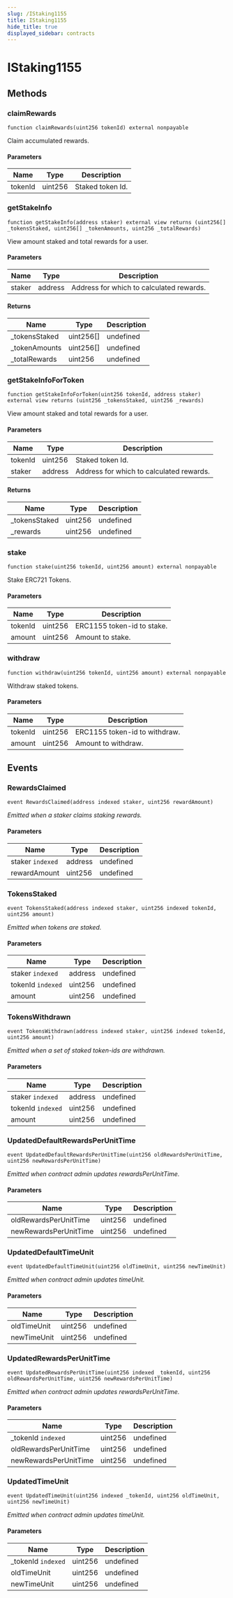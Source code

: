 ```yaml
---
slug: /IStaking1155
title: IStaking1155
hide_title: true
displayed_sidebar: contracts
---
```


# IStaking1155

## Methods

### claimRewards

```solidity
function claimRewards(uint256 tokenId) external nonpayable
```

Claim accumulated rewards.

#### Parameters

| Name    | Type    | Description      |
| ------- | ------- | ---------------- |
| tokenId | uint256 | Staked token Id. |

### getStakeInfo

```solidity
function getStakeInfo(address staker) external view returns (uint256[] _tokensStaked, uint256[] _tokenAmounts, uint256 _totalRewards)
```

View amount staked and total rewards for a user.

#### Parameters

| Name   | Type    | Description                              |
| ------ | ------- | ---------------------------------------- |
| staker | address | Address for which to calculated rewards. |

#### Returns

| Name           | Type      | Description |
| -------------- | --------- | ----------- |
| \_tokensStaked | uint256[] | undefined   |
| \_tokenAmounts | uint256[] | undefined   |
| \_totalRewards | uint256   | undefined   |

### getStakeInfoForToken

```solidity
function getStakeInfoForToken(uint256 tokenId, address staker) external view returns (uint256 _tokensStaked, uint256 _rewards)
```

View amount staked and total rewards for a user.

#### Parameters

| Name    | Type    | Description                              |
| ------- | ------- | ---------------------------------------- |
| tokenId | uint256 | Staked token Id.                         |
| staker  | address | Address for which to calculated rewards. |

#### Returns

| Name           | Type    | Description |
| -------------- | ------- | ----------- |
| \_tokensStaked | uint256 | undefined   |
| \_rewards      | uint256 | undefined   |

### stake

```solidity
function stake(uint256 tokenId, uint256 amount) external nonpayable
```

Stake ERC721 Tokens.

#### Parameters

| Name    | Type    | Description                |
| ------- | ------- | -------------------------- |
| tokenId | uint256 | ERC1155 token-id to stake. |
| amount  | uint256 | Amount to stake.           |

### withdraw

```solidity
function withdraw(uint256 tokenId, uint256 amount) external nonpayable
```

Withdraw staked tokens.

#### Parameters

| Name    | Type    | Description                   |
| ------- | ------- | ----------------------------- |
| tokenId | uint256 | ERC1155 token-id to withdraw. |
| amount  | uint256 | Amount to withdraw.           |

## Events

### RewardsClaimed

```solidity
event RewardsClaimed(address indexed staker, uint256 rewardAmount)
```

_Emitted when a staker claims staking rewards._

#### Parameters

| Name             | Type    | Description |
| ---------------- | ------- | ----------- |
| staker `indexed` | address | undefined   |
| rewardAmount     | uint256 | undefined   |

### TokensStaked

```solidity
event TokensStaked(address indexed staker, uint256 indexed tokenId, uint256 amount)
```

_Emitted when tokens are staked._

#### Parameters

| Name              | Type    | Description |
| ----------------- | ------- | ----------- |
| staker `indexed`  | address | undefined   |
| tokenId `indexed` | uint256 | undefined   |
| amount            | uint256 | undefined   |

### TokensWithdrawn

```solidity
event TokensWithdrawn(address indexed staker, uint256 indexed tokenId, uint256 amount)
```

_Emitted when a set of staked token-ids are withdrawn._

#### Parameters

| Name              | Type    | Description |
| ----------------- | ------- | ----------- |
| staker `indexed`  | address | undefined   |
| tokenId `indexed` | uint256 | undefined   |
| amount            | uint256 | undefined   |

### UpdatedDefaultRewardsPerUnitTime

```solidity
event UpdatedDefaultRewardsPerUnitTime(uint256 oldRewardsPerUnitTime, uint256 newRewardsPerUnitTime)
```

_Emitted when contract admin updates rewardsPerUnitTime._

#### Parameters

| Name                  | Type    | Description |
| --------------------- | ------- | ----------- |
| oldRewardsPerUnitTime | uint256 | undefined   |
| newRewardsPerUnitTime | uint256 | undefined   |

### UpdatedDefaultTimeUnit

```solidity
event UpdatedDefaultTimeUnit(uint256 oldTimeUnit, uint256 newTimeUnit)
```

_Emitted when contract admin updates timeUnit._

#### Parameters

| Name        | Type    | Description |
| ----------- | ------- | ----------- |
| oldTimeUnit | uint256 | undefined   |
| newTimeUnit | uint256 | undefined   |

### UpdatedRewardsPerUnitTime

```solidity
event UpdatedRewardsPerUnitTime(uint256 indexed _tokenId, uint256 oldRewardsPerUnitTime, uint256 newRewardsPerUnitTime)
```

_Emitted when contract admin updates rewardsPerUnitTime._

#### Parameters

| Name                  | Type    | Description |
| --------------------- | ------- | ----------- |
| \_tokenId `indexed`   | uint256 | undefined   |
| oldRewardsPerUnitTime | uint256 | undefined   |
| newRewardsPerUnitTime | uint256 | undefined   |

### UpdatedTimeUnit

```solidity
event UpdatedTimeUnit(uint256 indexed _tokenId, uint256 oldTimeUnit, uint256 newTimeUnit)
```

_Emitted when contract admin updates timeUnit._

#### Parameters

| Name                | Type    | Description |
| ------------------- | ------- | ----------- |
| \_tokenId `indexed` | uint256 | undefined   |
| oldTimeUnit         | uint256 | undefined   |
| newTimeUnit         | uint256 | undefined   |

